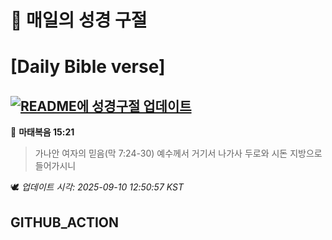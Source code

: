 # 🙏 매일의 성경 구절
# [Daily Bible verse]
## [![README에 성경구절 업데이트](https://github.com/DONGSUKA/first_test/actions/workflows/update-readme-bible.yml/badge.svg)](https://github.com/DONGSUKA/first_test/actions/workflows/update-readme-bible.yml)
<!-- START_BIBLE_VERSE -->
📖 **마태복음 15:21**
> 가나안 여자의 믿음(막 7:24-30) 예수께서 거기서 나가사 두로와 시돈 지방으로 들어가시니

🕊️ _업데이트 시각: 2025-09-10 12:50:57 KST_
  <!-- END_BIBLE_VERSE -->
## GITHUB_ACTION
